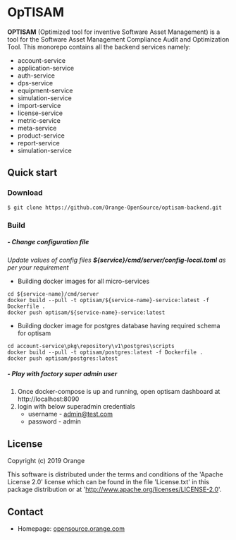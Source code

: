 OpTISAM
======

__OPTISAM__ (Optimized tool for inventive Software Asset Management) is a tool for the Software Asset Management Compliance Audit and Optimization Tool. This monorepo contains all the backend services namely:


- account-service
- application-service
- auth-service
- dps-service
- equipment-service
- simulation-service
- import-service
- license-service
- metric-service
- meta-service
- product-service
- report-service
- simulation-service

## Quick start
### Download

```
$ git clone https://github.com/Orange-OpenSource/optisam-backend.git
```

### Build

##### - Change configuration file
<em>Update values of config files **${service}/cmd/server/config-local.toml** as per your requirement</em>

* Building docker images for all micro-services

```
cd ${service-name}/cmd/server
docker build --pull -t optisam/${service-name}-service:latest -f Dockerfile .
docker push optisam/${service-name}-service:latest
```

* Building docker image for postgres database having required schema for optisam

```
cd account-service\pkg\repository\v1\postgres\scripts
docker build --pull -t optisam/postgres:latest -f Dockerfile .
docker push optisam/postgres:latest
```

##### - Play with factory super admin user

1) Once docker-compose is up and running, open optisam dashboard at http://localhost:8090
2) login with below superadmin credentials
    * username - admin@test.com
    * password - admin

<!-- ### Install and Usage
## Contribute
Please read CONTRIBUTING.md for details on our code of conduct, and the process for submitting pull requests to us.
## Versions  -->

## License

Copyright (c) 2019 Orange

This software is distributed under the terms and conditions of the 'Apache License 2.0'
license which can be found in the file 'License.txt' in this package distribution 
or at 'http://www.apache.org/licenses/LICENSE-2.0'. 

## Contact
* Homepage: [opensource.orange.com](http://opensource.orange.com/)
